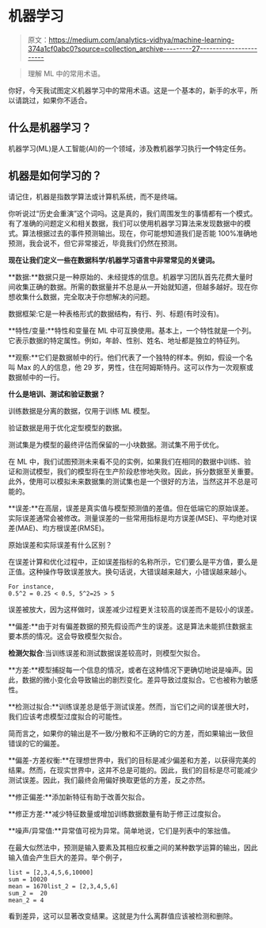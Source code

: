 # 机器学习

> 原文：<https://medium.com/analytics-vidhya/machine-learning-374a1cf0abc0?source=collection_archive---------27----------------------->

> 理解 ML 中的常用术语。

你好，今天我试图定义机器学习中的常用术语。这是一个基本的，新手的水平，所以请跳过，如果你不适合。

## 什么是机器学习？

机器学习(ML)是人工智能(AI)的一个领域，涉及教机器学习执行**一个**特定任务。

## 机器是如何学习的？

请记住，机器是指数学算法或计算机系统，而不是终端。

你听说过“历史会重演”这个词吗。这是真的，我们周围发生的事情都有一个模式。有了准确的问题定义和相关数据，我们可以使用机器学习算法来发现数据中的模式。算法根据过去的事件预测输出。现在，你可能想知道我们是否能 100%准确地预测，我会说不，但它非常接近，毕竟我们仍然在预测。

**现在让我们定义一些在数据科学/机器学习语言中非常常见的关键词。**

**数据:**数据只是一种原始的、未经提炼的信息。机器学习团队首先花费大量时间收集正确的数据。所需的数据量并不总是从一开始就知道，但越多越好。现在你想收集什么数据，完全取决于你想解决的问题。

数据框架:它是一种表格形式的数据结构，有行、列、标题(有时没有)。

**特性/变量:**特性和变量在 ML 中可互换使用。基本上，一个特性就是一个列。它表示数据的特定属性。例如，年龄、性别、姓名、地址都是独立的特征列。

**观察:**它们是数据帧中的行。他们代表了一个独特的样本。例如，假设一个名叫 Max 的人的信息，他 29 岁，男性，住在阿姆斯特丹。这可以作为一次观察或数据帧中的一行。

**什么是培训、测试和验证数据？**

训练数据是分离的数据，仅用于训练 ML 模型。

验证数据是用于优化定型模型的数据。

测试集是为模型的最终评估而保留的一小块数据。测试集不用于优化。

在 ML 中，我们试图预测未来看不见的实例，如果我们在相同的数据中训练、验证和测试模型，我们的模型将在生产阶段悲惨地失败。因此，拆分数据至关重要。此外，使用可以模拟未来数据集的测试集也是一个很好的方法，当然这并不总是可能的。

**误差:**在高层，误差是真实值与模型预测值的差值。但在低端它的原始误差。实际误差通常会被修改。测量误差的一些常用指标是均方误差(MSE)、平均绝对误差(MAE)、均方根误差(RMSE)。

原始误差和实际误差有什么区别？

在误差计算和优化过程中，正如误差指标的名称所示，它们要么是平方值，要么是正值。这种操作导致误差放大。换句话说，大错误越来越大，小错误越来越小。

```
For instance,
0.5^2 = 0.25 < 0.5, 5^2=25 > 5
```

误差被放大，因为这样做时，误差减少过程更关注较高的误差而不是较小的误差。

**偏差:**由于对有偏差数据的预先假设而产生的误差。这是算法未能抓住数据主要本质的情况。这会导致模型欠拟合。

**检测欠拟合**:当训练误差和测试数据误差较高时，则模型欠拟合。

**方差:**模型捕捉每一个信息的情况，或者在这种情况下更确切地说是噪声。因此，数据的微小变化会导致输出的剧烈变化。差异导致过度拟合。它也被称为敏感性。

**检测过拟合:**训练误差总是低于测试误差。然而，当它们之间的误差很大时，我们应该考虑模型过度拟合的可能性。

简而言之，如果你的输出是不一致/分散和不正确的它的方差，而如果输出一致但错误的它的偏差。

**偏差-方差权衡:**在理想世界中，我们的目标是减少偏差和方差，以获得完美的结果。然而，在现实世界中，这并不总是可能的。因此，我们的目标是尽可能减少测试误差。因此，我们最终会用偏好换取更低的方差，反之亦然。

**修正偏差:**添加新特征有助于改善欠拟合。

**修正方差:**减少特征数量或增加训练数据数量有助于修正过度拟合。

**噪声/异常值:**异常值可视为异常。简单地说，它们是列表中的笨拙值。

在最大似然法中，预测是输入要素及其相应权重之间的某种数学运算的输出，因此输入值会产生巨大的差异。举个例子，

```
list = [2,3,4,5,6,10000]
sum = 10020
mean = 1670list_2 = [2,3,4,5,6]
sum_2 =  20
mean_2 = 4
```

看到差异，这可以显著改变结果。这就是为什么离群值应该被检测和删除。